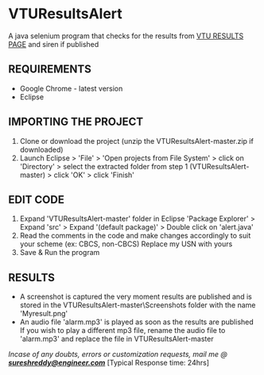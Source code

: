# VTUResultsAlert
A java selenium program that checks for the results from [VTU RESULTS PAGE](http://results.vtu.ac.in) and siren if published


## REQUIREMENTS
* Google Chrome - latest version
* Eclipse


## IMPORTING THE PROJECT
1. Clone or download the project (unzip the VTUResultsAlert-master.zip if downloaded)
2. Launch Eclipse > 'File' > 'Open projects from File System' > click on 'Directory' >
   select the extracted folder from step 1 (VTUResultsAlert-master) > click 'OK' > click 'Finish'
    
## EDIT CODE
1. Expand 'VTUResultsAlert-master' folder in Eclipse 'Package Explorer' >
   Expand 'src' > Expand '(default package)' > Double click on 'alert.java'
2. Read the comments in the code and make changes accordingly to suit your scheme (ex: CBCS, non-CBCS)
   Replace my USN with yours
3. Save & Run the program

## RESULTS
* A screenshot is captured the very moment results are published
  and is stored in the VTUResultsAlert-master\Screenshots folder with the name 'Myresult.png'
* An audio file 'alarm.mp3' is played as soon as the results are published
  If you wish to play a different mp3 file, rename the audio file to 'alarm.mp3' and replace the file in VTUResultsAlert-master
  
_Incase of any doubts, errors or customization requests, mail me @ **sureshreddy@engineer.com**_ [Typical Response time: 24hrs]
